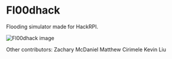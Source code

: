 # Fl00dhack
Flooding simulator made for HackRPI.


![Fl00dhack image](https://challengepost-s3-challengepost.netdna-ssl.com/photos/production/software_photos/000/879/579/datas/gallery.jpg)

Other contributors:
Zachary McDaniel
Matthew Cirimele
Kevin Liu
